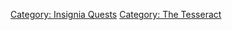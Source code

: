 [Category: Insignia Quests](Category:_Insignia_Quests "wikilink")
[Category: The Tesseract](Category:_The_Tesseract "wikilink")
